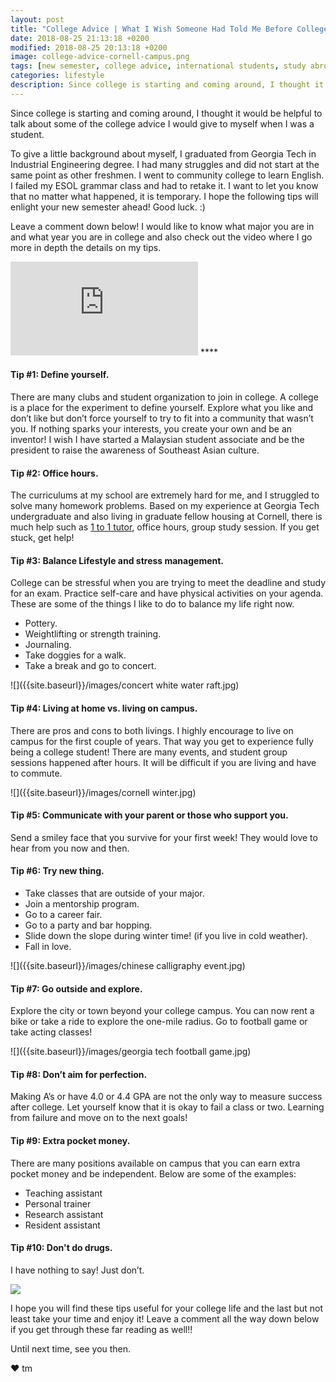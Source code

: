 ```yaml
---
layout: post
title: "College Advice | What I Wish Someone Had Told Me Before College."
date: 2018-08-25 21:13:18 +0200
modified: 2018-08-25 20:13:18 +0200
image: college-advice-cornell-campus.png
tags: [new semester, college advice, international students, study abroad, study in the United States, fall semester, Georgia Tech, Cornell University, campus life]
categories: lifestyle
description: Since college is starting and coming around, I thought it would be helpful to talk about some of the college advice I would give to myself when I was a student.
---
```

Since college is starting and coming around, I thought it would be helpful to talk about some of the college advice I would give to myself when I was a student.

To give a little background about myself, I graduated from Georgia Tech in Industrial Engineering degree. I had many struggles and did not start at the same point as other freshmen. I went to community college to learn English. I failed my ESOL grammar class and had to retake it. I want to let you know that no matter what happened, it is temporary. I hope the following tips will enlight your new semester ahead! Good luck. :) 

Leave a comment down below! I would like to know what major you are in and what year you are in college and also check out the video where I go more in depth the details on my tips.

<iframe src="https://www.youtube.com/embed/IDj8MWHElgk" frameborder="0" allowfullscreen></iframe>
****


#### Tip #1: Define yourself. 

There are many clubs and student organization to join in college. A college is a place for the experiment to define yourself. Explore what you like and don’t like but don’t force yourself to try to fit into a community that wasn’t you. If nothing sparks your interests, you create your own and be an inventor! I wish I have started a Malaysian student associate and be the president to raise the awareness of Southeast Asian culture.   

#### Tip #2: Office hours. 

The curriculums at my school are extremely hard for me, and I struggled to solve many homework problems. Based on my experience at Georgia Tech undergraduate and also living in graduate fellow housing at Cornell, there is much help such as [1 to 1 tutor][tutor], office hours, group study session. If you get stuck, get help!  

#### Tip #3: Balance Lifestyle and stress management. 

College can be stressful when you are trying to meet the deadline and study for an exam. Practice self-care and have physical activities on your agenda. These are some of the things I like to do to balance my life right now.

* Pottery.
* Weightlifting or strength training. 
* Journaling.
* Take doggies for a walk.
* Take a break and go to concert.

![]({{site.baseurl}}/images/concert white water raft.jpg)

#### Tip #4: Living at home vs. living on campus.

There are pros and cons to both livings. I highly encourage to live on campus for the first couple of years. That way you get to experience fully being a college student! There are many events, and student group sessions happened after hours. It will be difficult if you are living and have to commute. 

![]({{site.baseurl}}/images/cornell winter.jpg)

#### Tip #5: Communicate with your parent or those who support you. 

Send a smiley face that you survive for your first week! They would love to hear from you now and then. 

#### Tip #6: Try new thing.

* Take classes that are outside of your major. 
* Join a mentorship program. 
* Go to a career fair. 
* Go to a party and bar hopping.
* Slide down the slope during winter time! (if you live in cold weather).
* Fall in love. 

![]({{site.baseurl}}/images/chinese calligraphy event.jpg)

#### Tip #7: Go outside and explore.

Explore the city or town beyond your college campus. You can now rent a bike or take a ride to explore the one-mile radius. Go to football game or take acting classes!

![]({{site.baseurl}}/images/georgia tech football game.jpg)

#### Tip #8: Don’t aim for perfection. 

Making A’s or have 4.0 or 4.4 GPA are not the only way to measure success after college. Let yourself know that it is okay to fail a class or two. Learning from failure and move on to the next goals!

#### Tip #9: Extra pocket money.

There are many positions available on campus that you can earn extra pocket money and be independent. Below are some of the examples: 

* Teaching assistant
* Personal trainer
* Research assistant 
* Resident assistant
 
#### Tip #10: Don't do drugs. 
 
I have nothing to say! Just don’t.

![]({{site.baseurl}}/images/halloween.jpg)


[tutor]: http://success.gatech.edu/1-1-tutoring


I hope you will find these tips useful for your college life and the last but not least take your time and enjoy it! Leave a comment all the way down below if you get through these far reading as well!!

Until next time, see you then.

❤ tm

